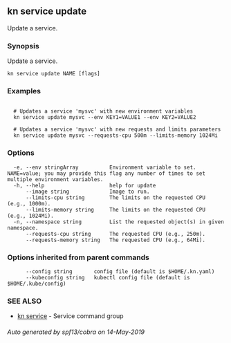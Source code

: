 ## kn service update

Update a service.

### Synopsis

Update a service.

```
kn service update NAME [flags]
```

### Examples

```

  # Updates a service 'mysvc' with new environment variables
  kn service update mysvc --env KEY1=VALUE1 --env KEY2=VALUE2

  # Updates a service 'mysvc' with new requests and limits parameters
  kn service update mysvc --requests-cpu 500m --limits-memory 1024Mi
```

### Options

```
  -e, --env stringArray          Environment variable to set. NAME=value; you may provide this flag any number of times to set multiple environment variables.
  -h, --help                     help for update
      --image string             Image to run.
      --limits-cpu string        The limits on the requested CPU (e.g., 1000m).
      --limits-memory string     The limits on the requested CPU (e.g., 1024Mi).
  -n, --namespace string         List the requested object(s) in given namespace.
      --requests-cpu string      The requested CPU (e.g., 250m).
      --requests-memory string   The requested CPU (e.g., 64Mi).
```

### Options inherited from parent commands

```
      --config string       config file (default is $HOME/.kn.yaml)
      --kubeconfig string   kubectl config file (default is $HOME/.kube/config)
```

### SEE ALSO

* [kn service](kn_service.md)	 - Service command group

###### Auto generated by spf13/cobra on 14-May-2019
